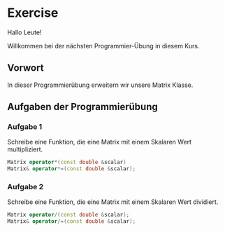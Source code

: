 # Exercise

Hallo Leute!

Willkommen bei der nächsten Programmier-Übung in diesem Kurs.

## Vorwort

In dieser Programmierübung erweitern wir unsere Matrix Klasse.  

## Aufgaben der Programmierübung

### Aufgabe 1

Schreibe eine Funktion, die eine Matrix mit einem Skalaren Wert multipliziert.

```cpp
Matrix operator*(const double &scalar)
Matrix& operator*=(const double &scalar);
```

### Aufgabe 2

Schreibe eine Funktion, die eine Matrix mit einem Skalaren Wert dividiert.

```cpp
Matrix operator/(const double &scalar);
Matrix& operator/=(const double &scalar);
```
